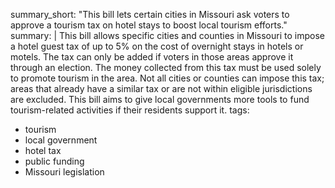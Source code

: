 summary_short: "This bill lets certain cities in Missouri ask voters to approve a tourism tax on hotel stays to boost local tourism efforts."
summary: |
  This bill allows specific cities and counties in Missouri to impose a hotel guest tax of up to 5% on the cost of overnight stays in hotels or motels. The tax can only be added if voters in those areas approve it through an election. The money collected from this tax must be used solely to promote tourism in the area. Not all cities or counties can impose this tax; areas that already have a similar tax or are not within eligible jurisdictions are excluded. This bill aims to give local governments more tools to fund tourism-related activities if their residents support it.
tags:
  - tourism
  - local government
  - hotel tax
  - public funding
  - Missouri legislation
